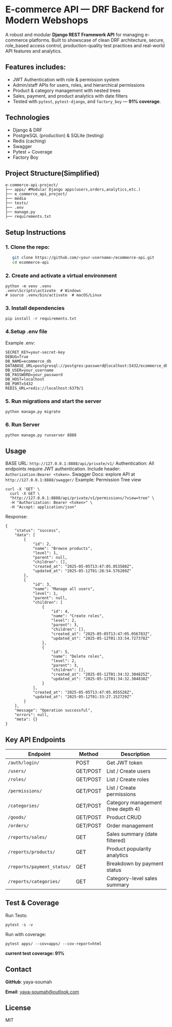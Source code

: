 # E-commerce API — DRF Backend for Modern Webshops

A robust and modular **Django REST Framework API** for managing e-commerce platforms. 
Built to showscase of clean DRF architecture, secure, role_based access control, production-quality test practices and real-world API features and analytics.

## Features includes:
- JWT Authentication with role & permission system
- Admin/staff APIs for users, roles, and hierarchical permissions
- Product & category management with nested trees
- Sales, payment, and product analytics with date filters
- Tested with `pytest`, `pytest-django`, and `factory_boy` — **91% coverage**.

## Technologies
- Django & DRF
- PostgreSQL (production) & SQLite (testing)
- Redis (caching)
- Swagger
- Pytest + Coverage
- Factory Boy

## Project Structure(Simplified)
```
e-commerce-api-project/
├── apps/ #Modular Django apps(users,orders,analytics,etc.)
├── e_commerce_api_project/
├── media
├── tests/
├── .env
├── manage.py
├── requirements.txt
```

## Setup Instructions
### 1. Clone the repo:
```bash
   git clone https://github.com/<your-username>/ecommerce-api.git
   cd ecommerce-api
```
### 2. Create and activate a virtual environment
```
python -m venv .venv
.venv\Scripts\activate  # Windows
# source .venv/bin/activate  # macOS/Linux
```

### 3. Install dependencies
```
pip install -r requirements.txt
```

### 4.Setup .env file
Example .env:
```
SECRET_KEY=your-secret-key
DEBUG=True
DB_NAME=ecommerce_db
DATABASE_URL=postgresql://postgres:password@localhost:5432/ecommerce_db
DB_USER=your_username 
DB_PASSWORD=your_password 
DB_HOST=localhost 
DB_PORT=5432
REDIS_URL=redis://localhost:6379/1
```

### 5. Run migrations and start the server
```
python manage.py migrate
```

### 6. Run Server
```
python manage.py runserver 8888
```

## Usage

BASE URL: `http://127.0.0.1:8888/api/private/v1/`
Authentication: All endpoints require JWT authentication. Include header: `Authorization:Bearer <token>`. 
Swagger Docs: explore API at `http://127.0.0.1:8888/swagger/`
Example: Permission Tree view
```
curl -X 'GET' \
  curl -X GET \
  "http://127.0.0.1:8888/api/private/v1/permissions/?view=tree" \
  -H "Authorization: Bearer <token>" \
  -H "Accept: application/json"
```
Response:
```
{
    "status": "success",
    "data": [
        {
            "id": 2,
            "name": "Browse products",
            "level": 1,
            "parent": null,
            "children": [],
            "created_at": "2025-05-05T13:47:05.053580Z",
            "updated_at": "2025-05-12T01:28:54.576289Z"
        },
        {
            "id": 3,
            "name": "Manage all users",
            "level": 1,
            "parent": null,
            "children": [
                {
                    "id": 4,
                    "name": "Create roles",
                    "level": 2,
                    "parent": 3,
                    "children": [],
                    "created_at": "2025-05-05T13:47:05.056783Z",
                    "updated_at": "2025-05-12T01:33:54.727378Z"
                },
                {
                    "id": 5,
                    "name": "Delete roles",
                    "level": 2,
                    "parent": 3,
                    "children": [],
                    "created_at": "2025-05-12T01:34:32.304825Z",
                    "updated_at": "2025-05-12T01:34:32.304838Z"
                }
            ],
            "created_at": "2025-05-05T13:47:05.055528Z",
            "updated_at": "2025-05-12T01:33:27.152729Z"
        }
    ],
    "message": "Operation successful",
    "errors": null,
    "meta": {}
}
```

## Key API Endpoints
| Endpoint                   | Method   | Description                        |
| -------------------------- | -------- | ---------------------------------- |
| `/auth/login/`             | POST     | Get JWT token                      |
| `/users/`                  | GET/POST | List / Create users                |
| `/roles/`                  | GET/POST | List / Create roles                |
| `/permissions/`            | GET/POST | List / Create permissions          |
| `/categories/`             | GET/POST | Category management (tree depth 4) |
| `/goods/`                  | GET/POST | Product CRUD                       |
| `/orders/`                 | GET/POST | Order management                   |
| `/reports/sales/`          | GET      | Sales summary (date filtered)      |
| `/reports/products/`       | GET      | Product popularity analytics       |
| `/reports/payment_status/` | GET      | Breakdown by payment status        |
| `/reports/categories/`     | GET      | Category-level sales summary       |

## Test & Coverage
Run Tests:
```
pytest -s -v
```
Run with coverage:
```
pytest apps/ --cov=apps/ --cov-report=html
```
**current test coverage: 91%**

## Contact
**GitHub**: yaya-soumah

**Email**: yaya-soumah@outlook.com

## License
MIT 
